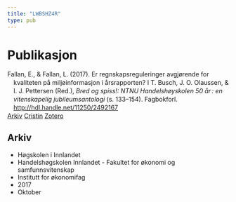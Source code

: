 ```yaml
---
title: "LWBSHZ4R"
type: pub
---
```

<h1>Publikasjon</h1>
<article id="csl-bib-container-LWBSHZ4R" class="csl-bib-container">
  <div class="csl-bib-body" style="line-height: 1.35; padding-left: 1em; text-indent:-1em;">
  <div class="csl-entry">Fallan, E., &amp; Fallan, L. (2017). Er regnskapsreguleringer avgj&#xF8;rende for kvaliteten p&#xE5; milj&#xF8;informasjon i &#xE5;rsrapporten? I T. Busch, J. O. Olaussen, &amp; I. J. Pettersen (Red.), <i>Bred og spiss!: NTNU Handelsh&#xF8;yskolen 50 &#xE5;r&#x202F;: en vitenskapelig jubileumsantologi</i> (s. 133&#x2013;154). Fagbokforl. <a href="http://hdl.handle.net/11250/2492167">http://hdl.handle.net/11250/2492167</a></div>
</div>
  <div class="csl-bib-buttons">
    <a href="#taxonomy-article-LWBSHZ4R" class="csl-bib-button">Arkiv</a>
    <a href alt="Cristin URL" class="csl-bib-button">Cristin</a>
    <a href alt="Zotero URL" class="csl-bib-button">Zotero</a>
  </div>
  <div id="csl-bib-meta-container-LWBSHZ4R"></div>
</article>
<div id="csl-bib-meta-LWBSHZ4R" class="csl-bib-meta">
  <article id="taxonomy-article-LWBSHZ4R" class="taxonomy-article">
    <h1>Arkiv</h1>
    <ul>
      <li>Høgskolen i Innlandet</li>
      <li>Handelshøgskolen Innlandet - Fakultet for økonomi og samfunnsvitenskap</li>
      <li>Institutt for økonomifag</li>
      <li>2017</li>
      <li>Oktober</li>
    </ul>
  </article>
</div>
